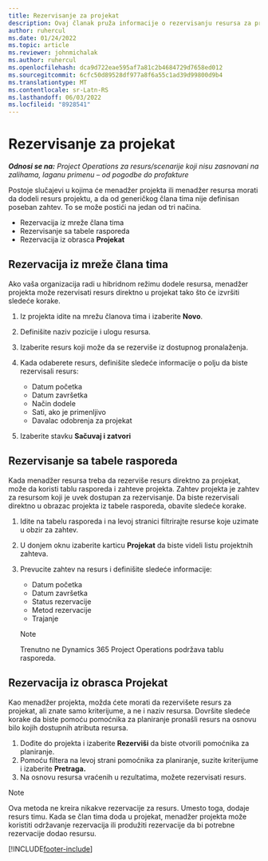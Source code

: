 ```yaml
---
title: Rezervisanje za projekat
description: Ovaj članak pruža informacije o rezervisanju resursa za projekat.
author: ruhercul
ms.date: 01/24/2022
ms.topic: article
ms.reviewer: johnmichalak
ms.author: ruhercul
ms.openlocfilehash: dca9d722eae595af7a81c2b4684729d7658ed012
ms.sourcegitcommit: 6cfc50d89528df977a8f6a55c1ad39d99800d9b4
ms.translationtype: MT
ms.contentlocale: sr-Latn-RS
ms.lasthandoff: 06/03/2022
ms.locfileid: "8928541"
---
```

# <a name="book-to-a-project"></a>Rezervisanje za projekat

_**Odnosi se na:** Project Operations za resurs/scenarije koji nisu zasnovani na zalihama, laganu primenu – od pogodbe do profakture_

Postoje slučajevi u kojima će menadžer projekta ili menadžer resursa morati da dodeli resurs projektu, a da od generičkog člana tima nije definisan poseban zahtev. To se može postići na jedan od tri načina.

- Rezervacija iz mreže člana tima
- Rezervisanje sa tabele rasporeda
- Rezervacija iz obrasca **Projekat**

## <a name="book-from-the-team-member-grid"></a>Rezervacija iz mreže člana tima

Ako vaša organizacija radi u hibridnom režimu dodele resursa, menadžer projekta može rezervisati resurs direktno u projekat tako što će izvršiti sledeće korake.

1. Iz projekta idite na mrežu članova tima i izaberite **Novo**.
2. Definišite naziv pozicije i ulogu resursa.
3. Izaberite resurs koji može da se rezerviše iz dostupnog pronalaženja.
4. Kada odaberete resurs, definišite sledeće informacije o polju da biste rezervisali resurs:

    - Datum početka
    - Datum završetka
    - Način dodele
    - Sati, ako je primenljivo
    - Davalac odobrenja za projekat

6. Izaberite stavku **Sačuvaj i zatvori**

## <a name="book-from-the-schedule-board"></a>Rezervisanje sa tabele rasporeda

Kada menadžer resursa treba da rezerviše resurs direktno za projekat, može da koristi tablu rasporeda i zahteve projekta. Zahtev projekta je zahtev za resursom koji je uvek dostupan za rezervisanje. Da biste rezervisali direktno u obrazac projekta iz tabele rasporeda, obavite sledeće korake.

1. Idite na tabelu rasporeda i na levoj stranici filtrirajte resurse koje uzimate u obzir za zahtev.
2. U donjem oknu izaberite karticu **Projekat** da biste videli listu projektnih zahteva.
3. Prevucite zahtev na resurs i definišite sledeće informacije:

    - Datum početka
    - Datum završetka
    - Status rezervacije
    - Metod rezervacije
    - Trajanje
   
   > [!NOTE]
   > Trenutno ne Dynamics 365 Project Operations podržava tablu rasporeda.   

## <a name="book-from-the-project-form"></a>Rezervacija iz obrasca Projekat

Kao menadžer projekta, možda ćete morati da rezervišete resurs za projekat, ali znate samo kriterijume, a ne i naziv resursa. Dovršite sledeće korake da biste pomoću pomoćnika za planiranje pronašli resurs na osnovu bilo kojih dostupnih atributa resursa. 

1. Dođite do projekta i izaberite **Rezerviši** da biste otvorili pomoćnika za planiranje.
2. Pomoću filtera na levoj strani pomoćnika za planiranje, suzite kriterijume i izaberite **Pretraga.**
3. Na osnovu resursa vraćenih u rezultatima, možete rezervisati resurs.

> [!NOTE]
> Ova metoda ne kreira nikakve rezervacije za resurs. Umesto toga, dodaje resurs timu. Kada se član tima doda u projekat, menadžer projekta može koristiti održavanje rezervacija ili produžiti rezervacije da bi potrebne rezervacije dodao resursu.


[!INCLUDE[footer-include](../includes/footer-banner.md)]
